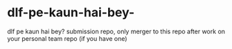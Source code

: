 # dlf-pe-kaun-hai-bey-
dlf pe kaun hai bey? submission repo, only merger to this repo after work on your personal team repo (if you have one)
